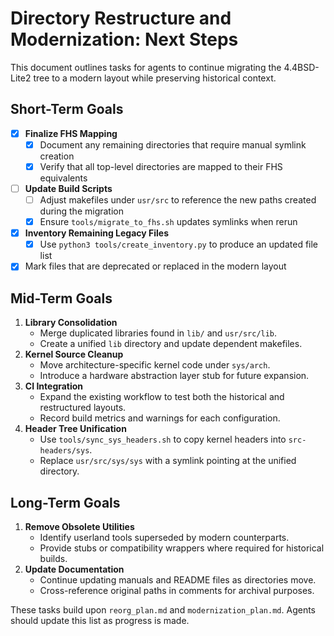 # Directory Restructure and Modernization: Next Steps

This document outlines tasks for agents to continue migrating the 4.4BSD-Lite2 tree to a modern layout while preserving historical context.


## Short-Term Goals

- [x] **Finalize FHS Mapping**
  - [x] Document any remaining directories that require manual symlink creation
  - [x] Verify that all top-level directories are mapped to their FHS equivalents
- [ ] **Update Build Scripts**
  - [ ] Adjust makefiles under `usr/src` to reference the new paths created during the migration
  - [x] Ensure `tools/migrate_to_fhs.sh` updates symlinks when rerun
- [x] **Inventory Remaining Legacy Files**
  - [x] Use `python3 tools/create_inventory.py` to produce an updated file list
 - [x] Mark files that are deprecated or replaced in the modern layout
## Mid-Term Goals

1. **Library Consolidation**
   - Merge duplicated libraries found in `lib/` and `usr/src/lib`.
   - Create a unified `lib` directory and update dependent makefiles.
2. **Kernel Source Cleanup**
   - Move architecture-specific kernel code under `sys/arch`.
   - Introduce a hardware abstraction layer stub for future expansion.
3. **CI Integration**
   - Expand the existing workflow to test both the historical and restructured layouts.
   - Record build metrics and warnings for each configuration.
4. **Header Tree Unification**
   - Use `tools/sync_sys_headers.sh` to copy kernel headers into `src-headers/sys`.
   - Replace `usr/src/sys/sys` with a symlink pointing at the unified directory.

## Long-Term Goals

1. **Remove Obsolete Utilities**
   - Identify userland tools superseded by modern counterparts.
   - Provide stubs or compatibility wrappers where required for historical builds.
2. **Update Documentation**
   - Continue updating manuals and README files as directories move.
   - Cross-reference original paths in comments for archival purposes.

These tasks build upon `reorg_plan.md` and `modernization_plan.md`. Agents should update this list as progress is made.
